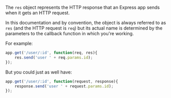 The `res` object represents the HTTP response that an Express app sends when it gets an HTTP request.

In this documentation and by convention, 
the object is always referred to as `res` (and the HTTP request is `req`) but its actual name is determined
by the parameters to the callback function in which you're working.

For example: 
```js
app.get('/user/:id', function(req, res){
    res.send('user ' + req.params.id);
});
```

But you could just as well have:
```js
app.get('/user/:id', function(request, response){
    response.send('user ' + request.params.id);
});
```

